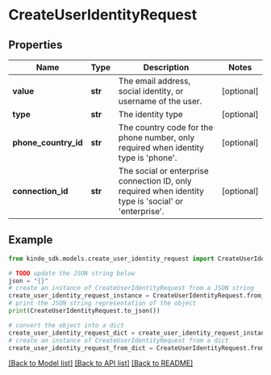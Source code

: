 # CreateUserIdentityRequest


## Properties

Name | Type | Description | Notes
------------ | ------------- | ------------- | -------------
**value** | **str** | The email address, social identity, or username of the user. | [optional] 
**type** | **str** | The identity type | [optional] 
**phone_country_id** | **str** | The country code for the phone number, only required when identity type is &#39;phone&#39;. | [optional] 
**connection_id** | **str** | The social or enterprise connection ID, only required when identity type is &#39;social&#39; or &#39;enterprise&#39;. | [optional] 

## Example

```python
from kinde_sdk.models.create_user_identity_request import CreateUserIdentityRequest

# TODO update the JSON string below
json = "{}"
# create an instance of CreateUserIdentityRequest from a JSON string
create_user_identity_request_instance = CreateUserIdentityRequest.from_json(json)
# print the JSON string representation of the object
print(CreateUserIdentityRequest.to_json())

# convert the object into a dict
create_user_identity_request_dict = create_user_identity_request_instance.to_dict()
# create an instance of CreateUserIdentityRequest from a dict
create_user_identity_request_from_dict = CreateUserIdentityRequest.from_dict(create_user_identity_request_dict)
```
[[Back to Model list]](../README.md#documentation-for-models) [[Back to API list]](../README.md#documentation-for-api-endpoints) [[Back to README]](../README.md)


